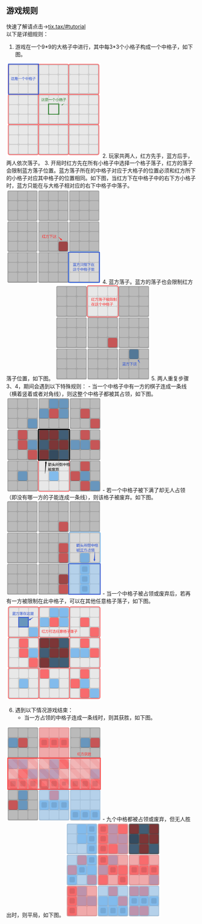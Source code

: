 ## 游戏规则
快速了解请点击->[tix.tax/#tutorial](https://tix.tax/#tutorial)  
以下是详细规则：  
1. 游戏在一个9\*9的大格子中进行，其中每3\*3个小格子构成一个中格子，如下图。  
  <img src="imgs/board.png" width="50%">
2. 玩家共两人，红方先手，蓝方后手，两人依次落子。
3. 开局时红方先在所有小格子中选择一个格子落子，红方的落子会限制蓝方落子位置。蓝方落子所在的中格子对应于大格子的位置必须和红方所下的小格子对应其中格子的位置相同。如下图，当红方下在中格子中的右下方小格子时，蓝方只能在与大格子相对应的右下中格子中落子。  
   <img src="imgs/step_1.png" width="50%">
4. 蓝方落子。蓝方的落子也会限制红方落子位置，如下图。  
   <img src="imgs/step_2.png" width="50%">
5. 两人重复步骤3、4，期间会遇到以下特殊规则：  
    - 当一个中格子中有一方的棋子连成一条线（横着竖着或者对角线），则这整个中格子都被其占领，如下图。  
    <img src="imgs/step_3_2.png" width="50%">  
    - 若一个中格子被下满了却无人占领（即没有哪一方的子能连成一条线），则该格子被废弃。如下图。  
    <img src="imgs/step_3_1.png" width="50%">
    - 当一个中格子被占领或废弃后，若再有一方被限制在此中格子，可以在其他任意格子落子，如下图。  
    <img src="imgs/step_3_3.png" width="50%">

6. 遇到以下情况游戏结束：
   - 当一方占领的中格子连成一条线时，则其获胜，如下图。  
  <img src="imgs/step_4_1.png" width="50%">  
   - 九个中格都被占领或废弃，但无人胜出时，则平局，如下图。  
  <img src="imgs/step_4_2.png" width="50%">
  
